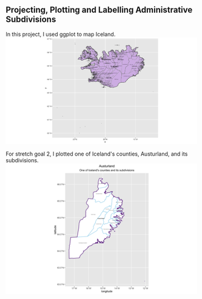 ## Projecting, Plotting and Labelling Administrative Subdivisions

In this project, I used ggplot to map Iceland.
![](iceland.png)

For stretch goal 2, I plotted one of Iceland's counties, Austurland, and its subdivisions.
![](austurland.png)
